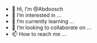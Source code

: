 - 👋 Hi, I’m @Abdoosch
- 👀 I’m interested in ...
- 🌱 I’m currently learning ...
- 💞️ I’m looking to collaborate on ...
- 📫 How to reach me ...

<!---
Abdoosch/Abdoosch is a ✨ special ✨ repository because its `README.md` (this file) appears on your GitHub profile.
You can click the Preview link to take a look at your changes.
--->
